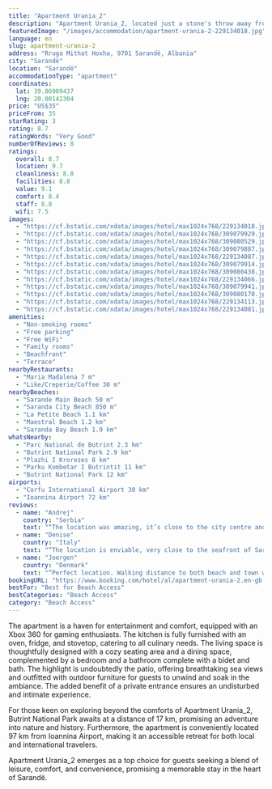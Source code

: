 ```yaml
---
title: "Apartment Urania_2"
description: "Apartment Urania_2, located just a stone's throw away from Sarande Main Beach at 90 meters and a leisurely stroll from Saranda City Beach at 1 km, presents an exceptional stay in Sarandë."
featuredImage: "/images/accommodation/apartment-urania-2-229134018.jpg"
language: en
slug: apartment-urania-2
address: "Rruga Mithat Hoxha, 9701 Sarandë, Albania"
city: "Sarandë"
location: "Sarandë"
accommodationType: "apartment"
coordinates:
  lat: 39.86909437
  lng: 20.00142304
price: "US$35"
priceFrom: 35
starRating: 3
rating: 8.7
ratingWords: "Very Good"
numberOfReviews: 8
ratings:
  overall: 8.7
  location: 9.7
  cleanliness: 8.8
  facilities: 8.8
  value: 9.1
  comfort: 8.4
  staff: 8.8
  wifi: 7.5
images:
  - "https://cf.bstatic.com/xdata/images/hotel/max1024x768/229134018.jpg?k=bc85ce4b7b10a400019c6900d28a69efee9ccf2cc3ed08be70c56173298933f0&o=&hp=1"
  - "https://cf.bstatic.com/xdata/images/hotel/max1024x768/309079929.jpg?k=88cee66d20adbaf325464117a861e422df908b1620113f00818d3b472f32bf37&o=&hp=1"
  - "https://cf.bstatic.com/xdata/images/hotel/max1024x768/309080529.jpg?k=8555c373d3eceea41ba8ba7d47e04a90e877936ae371f8f29b048ff939729b57&o=&hp=1"
  - "https://cf.bstatic.com/xdata/images/hotel/max1024x768/309079887.jpg?k=90ba0e8bcab6436ce8b7d9e327f5fc871a65fa3bd801c7812023fce239c617f4&o=&hp=1"
  - "https://cf.bstatic.com/xdata/images/hotel/max1024x768/229134087.jpg?k=996947dd83304693d7116420a4f9d304fa1a14dba53ec1e0a6e0c749ba7ff68b&o=&hp=1"
  - "https://cf.bstatic.com/xdata/images/hotel/max1024x768/309079914.jpg?k=5e4940d86c10889a5ac34260af70e872735f8c42c542ed0021792ff33c0bbc8b&o=&hp=1"
  - "https://cf.bstatic.com/xdata/images/hotel/max1024x768/309080438.jpg?k=cb0fe3d1b57eb1815042b134ad5f3baafdff4e7d9032821575b997dc670881fb&o=&hp=1"
  - "https://cf.bstatic.com/xdata/images/hotel/max1024x768/229134066.jpg?k=38c4c0a936e93bc3743dc147573cfd5e63bcc945eb23cff8ff43cee5c66d7bde&o=&hp=1"
  - "https://cf.bstatic.com/xdata/images/hotel/max1024x768/309079941.jpg?k=e050614fc64286d52466812f1649327bdc2d65ba76425c2026343f2659d15f07&o=&hp=1"
  - "https://cf.bstatic.com/xdata/images/hotel/max1024x768/309080170.jpg?k=4a10b66b941de573c6624b29f66503b8f4c98698d286f141449d0289ef1695ac&o=&hp=1"
  - "https://cf.bstatic.com/xdata/images/hotel/max1024x768/229134113.jpg?k=156a91fafb9bf0a183fd6cd906bfb659c54ba905f224b0ec106f41b94fb8ed64&o=&hp=1"
  - "https://cf.bstatic.com/xdata/images/hotel/max1024x768/229134081.jpg?k=8674d66740bf2e3c31254ffa438373437aae6f24cdea8faa75c41c727893aaf2&o=&hp=1"
amenities:
  - "Non-smoking rooms"
  - "Free parking"
  - "Free WiFi"
  - "Family rooms"
  - "Beachfront"
  - "Terrace"
nearbyRestaurants:
  - "Maria Madalena 7 m"
  - "Like/Creperie/Coffee 30 m"
nearbyBeaches:
  - "Sarande Main Beach 50 m"
  - "Saranda City Beach 850 m"
  - "La Petite Beach 1.1 km"
  - "Maestral Beach 1.2 km"
  - "Saranda Bay Beach 1.9 km"
whatsNearby:
  - "Parc National de Butrint 2.3 km"
  - "Butrint National Park 2.9 km"
  - "Plazhi I Krorezes 8 km"
  - "Parku Kombetar I Butrintit 11 km"
  - "Butrint National Park 12 km"
airports:
  - "Corfu International Airport 30 km"
  - "Ioannina Airport 72 km"
reviews:
  - name: "Andrej"
    country: "Serbia"
    text: "“The location was amazing, it’s close to the city centre and 2 min to the beach. Apartment was very clean and the property owner was very kind to us.”"
  - name: "Denise"
    country: "Italy"
    text: "“The location is enviable, very close to the seafront of Saranda but still far from the noisiest nightlife. Breathtaking view that is worth the'whole stay. Spacious and clean house, equipped with all comforts. Punctual and very kind host: they...”"
  - name: "Joergen"
    country: "Denmark"
    text: "“Perfect location. Walking distance to both beach and town with promenade with shops and restaurants. Well-maintained building with a nice, wide staircase all the way to the third floor. The apartment well maintained and host very welcoming,...”"
bookingURL: "https://www.booking.com/hotel/al/apartment-urania-2.en-gb.html?aid=8035640"
bestFor: "Best for Beach Access"
bestCategories: "Beach Access"
category: "Beach Access"
---
```


The apartment is a haven for entertainment and comfort, equipped with an Xbox 360 for gaming enthusiasts. The kitchen is fully furnished with an oven, fridge, and stovetop, catering to all culinary needs. The living space is thoughtfully designed with a cozy seating area and a dining space, complemented by a bedroom and a bathroom complete with a bidet and bath. The highlight is undoubtedly the patio, offering breathtaking sea views and outfitted with outdoor furniture for guests to unwind and soak in the ambiance. The added benefit of a private entrance ensures an undisturbed and intimate experience.

For those keen on exploring beyond the comforts of Apartment Urania_2, Butrint National Park awaits at a distance of 17 km, promising an adventure into nature and history. Furthermore, the apartment is conveniently located 97 km from Ioannina Airport, making it an accessible retreat for both local and international travelers.

Apartment Urania_2 emerges as a top choice for guests seeking a blend of leisure, comfort, and convenience, promising a memorable stay in the heart of Sarandë.